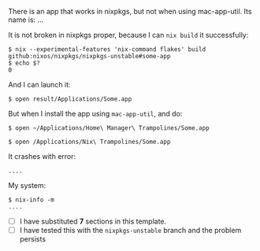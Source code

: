 <!--

Thanks for reporting a bug.

If you fill out every section I can try to help.  If you don’t I’ll end up copy / pasting these questions again because I need them to at least try and reproduce the issue.

If your issue doesn’t fit this template, just be aware that the first thing I have to do is reproduce your issue.  I can’t do any debugging until I can reproduce the bug.

-->

<!-- 1/7 -->

There is an app that works in nixpkgs, but not when using mac-app-util. Its name is: ...

It is not broken in nixpkgs proper, because I can `nix build` it successfully:

<!-- 2/7 -->
```
$ nix --experimental-features 'nix-command flakes' build github:nixos/nixpkgs/nixpkgs-unstable#some-app
$ echo $?
0
```

And I can launch it:

<!-- 3/7 -->
```
$ open result/Applications/Some.app
```

But when I install the app using `mac-app-util`, and do:


<!-- 4/7: please select which one you used: -->

```
$ open ~/Applications/Home\ Manager\ Trampolines/Some.app
```

<!-- 4/7 OR: -->

```
$ open /Applications/Nix\ Trampolines/Some.app
```

<!-- 5/7 And substitute the app name 👆 -->

It crashes with error:

<!-- 6/7 -->
```
....
```

My system:

<!-- 7/7 -->
```
$ nix-info -m
....
```

- [ ] I have substituted **7** sections in this template.
- [ ] I have tested this with the `nixpkgs-unstable` branch and the problem persists
